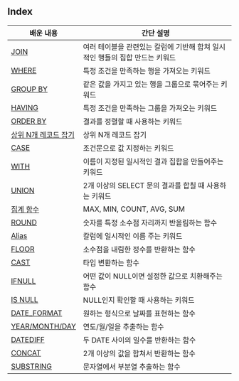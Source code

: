## Index
| **배운 내용** | **간단 설명** |
| --- | --- |
| [JOIN](https://github.com/gitubanana/SQL_study/tree/main/SQL_kit/group_by/%EC%84%B1%EB%B6%84%EC%9C%BC%EB%A1%9C_%EA%B5%AC%EB%B6%84%EC%9C%BC%EB%A1%9C_%EC%95%84%EC%9D%B4%EC%8A%A4%ED%81%AC%EB%A6%BC_%EC%B4%9D%EC%A3%BC%EB%AC%B8%EB%9F%89#join) | 여러 테이블을 관련있는 칼럼에 기반해 합쳐 일시적인 행들의 집합 만드는 키워드 |
| [WHERE](https://github.com/gitubanana/SQL_study/tree/main/SQL_kit/select/%EA%B0%95%EC%9B%90%EB%8F%84%EC%97%90_%EC%9C%84%EC%B9%98%ED%95%9C_%EC%83%9D%EC%82%B0%EA%B3%B5%EC%9E%A5_%EB%AA%A9%EB%A1%9D_%EC%B6%9C%EB%A0%A5%ED%95%98%EA%B8%B0#where) | 특정 조건을 만족하는 행을 가져오는 키워드 |
| [GROUP BY](https://github.com/gitubanana/SQL_study/tree/main/SQL_kit/group_by/%EC%84%B1%EB%B6%84%EC%9C%BC%EB%A1%9C_%EA%B5%AC%EB%B6%84%EC%9C%BC%EB%A1%9C_%EC%95%84%EC%9D%B4%EC%8A%A4%ED%81%AC%EB%A6%BC_%EC%B4%9D%EC%A3%BC%EB%AC%B8%EB%9F%89#join) | 같은 값을 가지고 있는 행을 그룹으로 묶어주는 키워드 |
| [HAVING](https://github.com/gitubanana/SQL_study/tree/main/SQL_kit/select/%EC%9E%AC%EA%B5%AC%EB%A7%A4%EA%B0%80_%EC%9D%BC%EC%96%B4%EB%82%9C_%EC%83%81%ED%92%88%EA%B3%BC_%ED%9A%8C%EC%9B%90_%EB%A6%AC%EC%8A%A4%ED%8A%B8_%EA%B5%AC%ED%95%98%EA%B8%B0#having) | 특정 조건을 만족하는 그룹을 가져오는 키워드 |
| [ORDER BY](https://github.com/gitubanana/SQL_study/tree/main/SQL_kit/select/%EC%9D%B8%EA%B8%B0%EC%9E%88%EB%8A%94_%EC%95%84%EC%9D%B4%EC%8A%A4%ED%81%AC%EB%A6%BC#order-by) | 결과를 정렬할 때 사용하는 키워드 |
| [상위 N개 레코드 잡기](https://github.com/gitubanana/SQL_study/tree/main/SQL_kit/select/%EC%83%81%EC%9C%84_n%EA%B0%9C_%EB%A0%88%EC%BD%94%EB%93%9C#%EC%83%81%EC%9C%84-n-%EA%B0%9C-%EB%A0%88%EC%BD%94%EB%93%9C-%EC%9E%A1%EA%B8%B0) | 상위 N개 레코드 잡기 |
| [CASE](https://github.com/gitubanana/SQL_study/tree/main/SQL_kit/string_date/%EC%A1%B0%EA%B1%B4%EC%97%90_%EB%B6%80%ED%95%A9%ED%95%98%EB%8A%94_%EC%A4%91%EA%B3%A0%EA%B1%B0%EB%9E%98_%EC%83%81%ED%83%9C_%EC%A1%B0%ED%9A%8C%ED%95%98%EA%B8%B0#case) | 조건문으로 값 지정하는 키워드 |
| [WITH](https://github.com/gitubanana/SQL_study/tree/main/SQL_kit/string_date/%EC%9E%90%EB%8F%99%EC%B0%A8_%EB%8C%80%EC%97%AC_%EA%B8%B0%EB%A1%9D_%EB%B3%84_%EB%8C%80%EC%97%AC_%EA%B8%88%EC%95%A1_%EA%B5%AC%ED%95%98%EA%B8%B0#with-common-table-expressions) | 이름이 지정된 일시적인 결과 집합을 만들어주는 키워드 |
| [UNION](https://github.com/gitubanana/SQL_study/tree/main/SQL_kit/select/%EC%98%A4%ED%94%84%EB%9D%BC%EC%9D%B8_%EC%98%A8%EB%9D%BC%EC%9D%B8_%ED%8C%90%EB%A7%A4_%EB%8D%B0%EC%9D%B4%ED%84%B0_%ED%86%B5%ED%95%A9%ED%95%98%EA%B8%B0) | 2개 이상의 SELECT 문의 결과를 합칠 때 사용하는 키워드 |
| [집계 함수](https://github.com/gitubanana/SQL_study/tree/main/SQL_kit/sum_max_min#%EC%A7%91%EA%B3%84%ED%95%A8%EC%88%98aggregate-function) | MAX, MIN, COUNT, AVG, SUM |
| [ROUND](https://github.com/gitubanana/SQL_study/tree/main/SQL_kit/select/%ED%8F%89%EA%B7%A0_%EC%9D%BC%EC%9D%BC_%EB%8C%80%EC%97%AC_%EC%9A%94%EA%B8%88_%EA%B5%AC%ED%95%98%EA%B8%B0#round) | 숫자를 특정 소수점 자리까지 반올림하는 함수 |
| [Alias](https://github.com/gitubanana/SQL_study/tree/main/SQL_kit/select/12%EC%84%B8_%EC%9D%B4%ED%95%98%EC%9D%B8_%EC%97%AC%EC%9E%90_%ED%99%98%EC%9E%90_%EB%AA%A9%EB%A1%9D_%EC%B6%9C%EB%A0%A5%ED%95%98%EA%B8%B0#alias) | 칼럼에 일시적인 이름 주는 키워드 |
| [FLOOR](https://github.com/gitubanana/SQL_study/tree/main/SQL_kit/group_by/%EA%B0%80%EA%B2%A9%EB%8C%80_%EB%B3%84_%EC%83%81%ED%92%88_%EA%B0%9C%EC%88%98_%EA%B5%AC%ED%95%98%EA%B8%B0#floor) | 소수점을 내림한 정수를 반환하는 함수 |
| [CAST](https://github.com/gitubanana/SQL_study/tree/main/SQL_kit/group_by/%EA%B0%80%EA%B2%A9%EB%8C%80_%EB%B3%84_%EC%83%81%ED%92%88_%EA%B0%9C%EC%88%98_%EA%B5%AC%ED%95%98%EA%B8%B0#cast) | 타입 변환하는 함수 |
| [IFNULL](https://github.com/gitubanana/SQL_study/tree/main/SQL_kit/select/12%EC%84%B8_%EC%9D%B4%ED%95%98%EC%9D%B8_%EC%97%AC%EC%9E%90_%ED%99%98%EC%9E%90_%EB%AA%A9%EB%A1%9D_%EC%B6%9C%EB%A0%A5%ED%95%98%EA%B8%B0#ifnull) | 어떤 값이 NULL이면 설정한 값으로 치환해주는 함수 |
| [IS NULL](https://github.com/gitubanana/SQL_study/tree/main/SQL_kit/select/3%EC%9B%94%EC%97%90_%ED%83%9C%EC%96%B4%EB%82%9C_%EC%97%AC%EC%84%B1_%ED%9A%8C%EC%9B%90_%EB%AA%A9%EB%A1%9D_%EC%B6%9C%EB%A0%A5%ED%95%98%EA%B8%B0#is-null) | NULL인지 확인할 때 사용하는 키워드 |
| [DATE_FORMAT](https://github.com/gitubanana/SQL_study/tree/main/SQL_kit/select/%EC%A1%B0%EA%B1%B4%EC%97%90_%EB%A7%9E%EB%8A%94_%EB%8F%84%EC%84%9C_%EB%A6%AC%EC%8A%A4%ED%8A%B8_%EC%B6%9C%EB%A0%A5%ED%95%98%EA%B8%B0#date_format) | 원하는 형식으로 날짜를 표현하는 함수 |
| [YEAR/MONTH/DAY](https://github.com/gitubanana/SQL_study/tree/main/SQL_kit/select/%EC%A1%B0%EA%B1%B4%EC%97%90_%EB%A7%9E%EB%8A%94_%EB%8F%84%EC%84%9C_%EB%A6%AC%EC%8A%A4%ED%8A%B8_%EC%B6%9C%EB%A0%A5%ED%95%98%EA%B8%B0#date_format) | 연도/월/일을 추출하는 함수 |
| [DATEDIFF](https://github.com/gitubanana/SQL_study/tree/main/SQL_kit/string_date/%EC%9E%90%EB%8F%99%EC%B0%A8_%EB%8C%80%EC%97%AC_%EA%B8%B0%EB%A1%9D%EC%97%90%EC%84%9C_%EC%9E%A5%EA%B8%B0_%EB%8B%A8%EA%B8%B0_%EB%8C%80%EC%97%AC_%EA%B5%AC%EB%B6%84%ED%95%98%EA%B8%B0#datediff) | 두 DATE 사이의 일수를 반환하는 함수 |
| [CONCAT](https://github.com/gitubanana/SQL_study/tree/main/SQL_kit/string_date/%EC%A1%B0%ED%9A%8C%EC%88%98%EA%B0%80_%EA%B0%80%EC%9E%A5_%EB%A7%8E%EC%9D%80_%EC%A4%91%EA%B3%A0%EA%B1%B0%EB%9E%98_%EA%B2%8C%EC%8B%9C%ED%8C%90%EC%9D%98_%EC%B2%A8%EB%B6%80%ED%8C%8C%EC%9D%BC_%EC%A1%B0%ED%9A%8C%ED%95%98%EA%B8%B0#concat) | 2개 이상의 값을 합쳐서 반환하는 함수 |
| [SUBSTRING](https://github.com/gitubanana/SQL_study/tree/main/SQL_kit/string_date/%EC%B9%B4%ED%85%8C%EA%B3%A0%EB%A6%AC%EB%B3%84_%EC%83%81%ED%92%88_%EA%B0%9C%EC%88%98_%EA%B5%AC%ED%95%98%EA%B8%B0#substring) | 문자열에서 부분열 추출하는 함수 |


